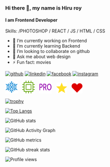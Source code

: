 ### Hi there 👋, my name is Hiru roy
#### I am Frontend Developer

Skills: /PHOTOSHOP / REACT / JS / HTML / CSS

- 🔭 I’m currently working on Frontend 
- 🌱 I’m currently learning Backend 
- 👯 I’m looking to collaborate on github 
- 💬 Ask me about web design 
- ⚡ Fun fact: movies 


[<img src='https://cdn.jsdelivr.net/npm/simple-icons@3.0.1/icons/github.svg' alt='github' height='40'>](https://github.com/https://github.com/Hiruroy)  [<img src='https://cdn.jsdelivr.net/npm/simple-icons@3.0.1/icons/linkedin.svg' alt='linkedin' height='40'>](https://www.linkedin.com/in/https://www.linkedin.com/in/hiru-roy-234235267//)  [<img src='https://cdn.jsdelivr.net/npm/simple-icons@3.0.1/icons/facebook.svg' alt='facebook' height='40'>](https://www.facebook.com/https://www.facebook.com/hiru.roy.142)  [<img src='https://cdn.jsdelivr.net/npm/simple-icons@3.0.1/icons/instagram.svg' alt='instagram' height='40'>](https://www.instagram.com/https://www.instagram.com/hirrrrrr_____//)  

<a href='https://archiveprogram.github.com/'><img src='https://raw.githubusercontent.com/acervenky/animated-github-badges/master/assets/acbadge.gif' width='40' height='40'></a> <a href='https://docs.github.com/en/developers'><img src='https://raw.githubusercontent.com/acervenky/animated-github-badges/master/assets/devbadge.gif' width='40' height='40'></a> <a href='https://github.com/pricing'><img src='https://raw.githubusercontent.com/acervenky/animated-github-badges/master/assets/pro.gif' width='40' height='40'></a> <a href='https://stars.github.com/'><img src='https://raw.githubusercontent.com/acervenky/animated-github-badges/master/assets/starbadge.gif' width='35' height='35'></a> <a href='https://docs.github.com/en/github/supporting-the-open-source-community-with-github-sponsors'><img src='https://raw.githubusercontent.com/acervenky/animated-github-badges/master/assets/sponsorbadge.gif' width='35' height='35'></a> 

[![trophy](https://github-profile-trophy.vercel.app/?username=https://github.com/Hiruroy)](https://github.com/ryo-ma/github-profile-trophy)

[![Top Langs](https://github-readme-stats.vercel.app/api/top-langs/?username=https://github.com/Hiruroy)](https://github.com/anuraghazra/github-readme-stats)

![GitHub stats](https://github-readme-stats.vercel.app/api?username=https://github.com/Hiruroy&show_icons=true&count_private=true)  

![GitHub Activity Graph](https://activity-graph.herokuapp.com/graph?username=https://github.com/Hiruroy)  

![GitHub metrics](https://metrics.lecoq.io/https://github.com/Hiruroy)  

![GitHub streak stats](https://streak-stats.demolab.com/?user=https://github.com/Hiruroy)  

![Profile views](https://gpvc.arturio.dev/https://github.com/Hiruroy)  
